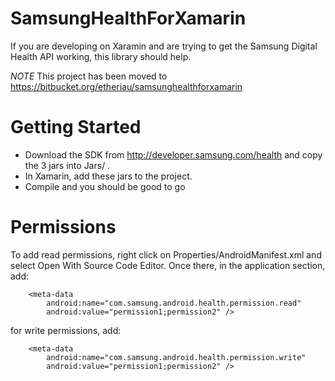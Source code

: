 # SamsungHealthForXamarin
If you are developing on Xaramin and are trying to get the Samsung Digital Health API working, this library should help.

*NOTE* This project has been moved to https://bitbucket.org/etheriau/samsunghealthforxamarin

# Getting Started
* Download the SDK from http://developer.samsung.com/health and copy the 3 jars into Jars/ .
* In Xamarin, add these jars to the project.
* Compile and you should be good to go

# Permissions
To add read permissions, right click on Properties/AndroidManifest.xml and select Open With Source Code Editor.  Once there, in the application section, add:

	    <meta-data
    		android:name="com.samsung.android.health.permission.read"
        	android:value="permission1;permission2" />

for write permissions, add:

	    <meta-data
    		android:name="com.samsung.android.health.permission.write"
        	android:value="permission1;permission2" />
